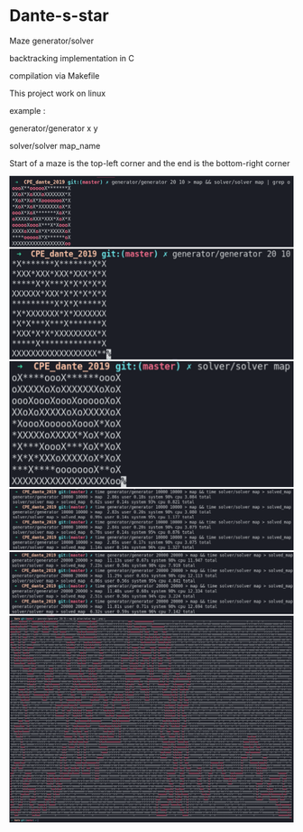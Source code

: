 # Dante-s-star
Maze generator/solver

backtracking implementation in C

compilation via Makefile

This project work on linux

example :

generator/generator x y

solver/solver map_name

Start of a maze is the top-left corner and the end is the bottom-right corner

![](example.png)
![](generator_example.png)
![](solver_example.png)
![](benchmark_10000x10000_map_size.png)
![](benchmark_20000x20000_map_size.png)
![](big_map_example.png)
